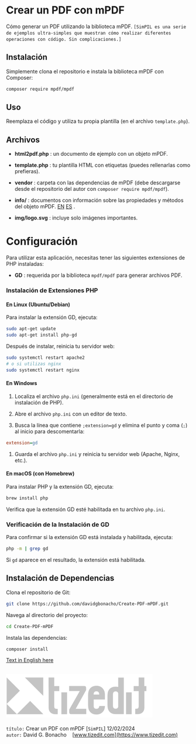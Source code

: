 # Crear un PDF con mPDF 

Cómo generar un PDF utilizando la biblioteca mPDF.
`[SimPIL es una serie de ejemplos ultra-simples que muestran cómo realizar diferentes operaciones con código. Sin complicaciones.]`
## Instalación 

Simplemente clona el repositorio e instala la biblioteca mPDF con Composer:


```bash
composer require mpdf/mpdf
```

## Uso 
Reemplaza el código y utiliza tu propia plantilla (en el archivo `template.php`).
## Archivos 
 
- **html2pdf.php** : un documento de ejemplo con un objeto mPDF.
 
- **template.php** : tu plantilla HTML con etiquetas (puedes rellenarlas como prefieras).
 
- **vendor** : carpeta con las dependencias de mPDF (debe descargarse desde el repositorio del autor con `composer require mpdf/mpdf`).
 
- **info/** : documentos con información sobre las propiedades y métodos del objeto mPDF. [EN](https://chatgpt.com/c/info/mPDF-methods-properties.md)  [ES]() .
 
- **img/logo.svg** : incluye solo imágenes importantes.

# Configuración 

Para utilizar esta aplicación, necesitas tener las siguientes extensiones de PHP instaladas:
 
- **GD** : requerida por la biblioteca `mpdf/mpdf` para generar archivos PDF.

### Instalación de Extensiones PHP 

#### En Linux (Ubuntu/Debian) 

Para instalar la extensión GD, ejecuta:


```bash
sudo apt-get update
sudo apt-get install php-gd
```

Después de instalar, reinicia tu servidor web:


```bash
sudo systemctl restart apache2
# o si utilizas nginx
sudo systemctl restart nginx
```

#### En Windows 
 
1. Localiza el archivo `php.ini` (generalmente está en el directorio de instalación de PHP).
 
2. Abre el archivo `php.ini` con un editor de texto.
 
3. Busca la línea que contiene `;extension=gd` y elimina el punto y coma (`;`) al inicio para descomentarla:


```ini
extension=gd
```
 
1. Guarda el archivo `php.ini` y reinicia tu servidor web (Apache, Nginx, etc.).

#### En macOS (con Homebrew) 

Para instalar PHP y la extensión GD, ejecuta:


```bash
brew install php
```
Verifica que la extensión GD esté habilitada en tu archivo `php.ini`.
### Verificación de la Instalación de GD 

Para confirmar si la extensión GD está instalada y habilitada, ejecuta:


```bash
php -m | grep gd
```
Si `gd` aparece en el resultado, la extensión está habilitada.
## Instalación de Dependencias 

Clona el repositorio de Git:


```bash
git clone https://github.com/davidgbonacho/Create-PDF-mPDF.git
```

Navega al directorio del proyecto:


```bash
cd Create-PDF-mPDF
```

Instala las dependencias:


```bash
composer install
```

[Text in English here](README.MD)


![](img/logo.svg)
---
`título:` Crear un PDF con mPDF [`SimPIL`] 12/02/2024\
`autor:` David G. Bonacho &nbsp;&nbsp;  [www.tizedit.com](https://www.tizedit.com)

